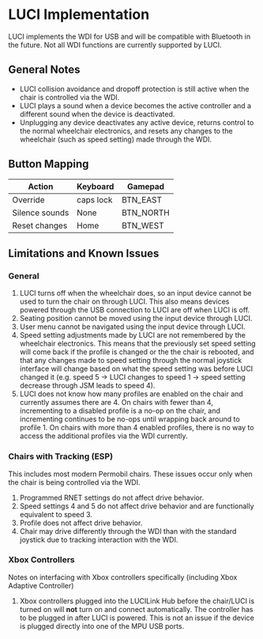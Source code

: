 # LUCI Implementation
LUCI implements the WDI for USB and will be compatible with Bluetooth in the future. Not all WDI functions are currently supported by LUCI.

## General Notes
* LUCI collision avoidance and dropoff protection is still active when the chair is controlled via the WDI.
* LUCI plays a sound when a device becomes the active controller and a different sound when the device is deactivated.
* Unplugging any device deactivates any active device, returns control to the normal wheelchair electronics, and resets any changes to the wheelchair (such as speed setting) made through the WDI.

## Button Mapping
| Action | Keyboard | Gamepad |
|-----|---|---|
| Override | caps lock | BTN_EAST |
| Silence sounds | None | BTN_NORTH |
| Reset changes | Home | BTN_WEST |

## Limitations and Known Issues
### General
1. LUCI turns off when the wheelchair does, so an input device cannot be used to turn the chair on through LUCI. This also means devices powered through the USB connection to LUCI are off when LUCI is off.
1. Seating position cannot be moved using the input device through LUCI.
1. User menu cannot be navigated using the input device through LUCI.
1. Speed setting adjustments made by LUCI are not remembered by the wheelchair electronics. This means that the previously set speed setting will come back if the profile is changed or the the chair is rebooted, and that any changes made to speed setting through the normal joystick interface will change based on what the speed setting was before LUCI changed it (e.g. speed 5 -> LUCI changes to speed 1 -> speed setting decrease through JSM leads to speed 4).
1. LUCI does not know how many profiles are enabled on the chair and currently assumes there are 4. On chairs with fewer than 4, incrementing to a disabled profile is a no-op on the chair, and incrementing continues to be no-ops until wrapping back around to profile 1. On chairs with more than 4 enabled profiles, there is no way to access the additional profiles via the WDI currently.

### Chairs with Tracking (ESP)
This includes most modern Permobil chairs. These issues occur only when the chair is being controlled via the WDI.
1. Programmed RNET settings do not affect drive behavior.
1. Speed settings 4 and 5 do not affect drive behavior and are functionally equivalent to speed 3.
1. Profile does not affect drive behavior.
1. Chair may drive differently through the WDI than with the standard joystick due to tracking interaction with the WDI.

### Xbox Controllers
Notes on interfacing with Xbox controllers specifically (including Xbox Adaptive Controller)
1. Xbox controllers plugged into the LUCILink Hub before the chair/LUCI is turned on will **not** turn on and connect automatically. The controller has to be plugged in after LUCI is powered. This is not an issue if the device is plugged directly into one of the MPU USB ports.